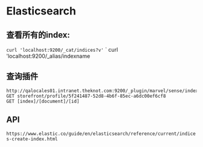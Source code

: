 # Elasticsearch
## 查看所有的index:
` curl 'localhost:9200/_cat/indices?v' `
` curl 'localhost:9200/_alias/indexname

## 查询插件
```
http://qalocales01.intranet.theknot.com:9200/_plugin/marvel/sense/index.html 
GET storefront/profile/5f241487-52d8-4b6f-85ec-a6dc00ef6cf8
GET [index]/[document]/[id]
```
## API
` https://www.elastic.co/guide/en/elasticsearch/reference/current/indices-create-index.html `
